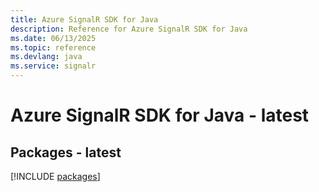 ```yaml
---
title: Azure SignalR SDK for Java
description: Reference for Azure SignalR SDK for Java
ms.date: 06/13/2025
ms.topic: reference
ms.devlang: java
ms.service: signalr
---
```

# Azure SignalR SDK for Java - latest
## Packages - latest
[!INCLUDE [packages](signalr-index.md)]